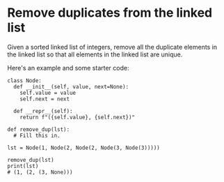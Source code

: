# Remove duplicates from the linked list

Given a sorted linked list of integers, remove all the duplicate elements in the linked list so that all elements in the linked list are unique.

Here's an example and some starter code:

```
class Node:
  def __init__(self, value, next=None):
    self.value = value
    self.next = next

  def __repr__(self):
    return f"({self.value}, {self.next})"

def remove_dup(lst):
  # Fill this in.

lst = Node(1, Node(2, Node(2, Node(3, Node(3)))))

remove_dup(lst)
print(lst)
# (1, (2, (3, None)))
```
